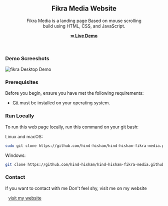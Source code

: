
<div align="center">
  <br />
  <h2 align="center">Fikra Media Website</h2>
   Fikra Media is a landing page Based on mouse scrolling <br /> build using HTML, CSS, and JavaScript.

  <a href="https://hind-hisham.github.io/hind-hisham-fikra-media.github.io" target="_blank"><strong>➥ Live Demo</strong></a>

</div>

<br />

### Demo Screeshots

![fikra Desktop Demo](https://github.com/hind-hisham/hind-hisham-fikra-media.github.io/blob/main/pro2.png)

### Prerequisites

Before you begin, ensure you have met the following requirements:

* [Git](https://git-scm.com/downloads "Download Git") must be installed on your operating system.

### Run Locally

To run this web page locally, run this command on your git bash:

Linux and macOS:

```bash
sudo git clone https://github.com/hind-hisham/hind-hisham-fikra-media.github.io.git
```

Windows:

```bash
git clone https://github.com/hind-hisham/hind-hisham-fikra-media.github.io.git
```

### Contact
<div>
  <p>If you want to contact with me Don't feel shy, visit me on my website</p>
  <a href="https://hind-react-portfolio.pages.dev/" style='backround:#333;padding:10px;'>visit my website</a>
</div>

